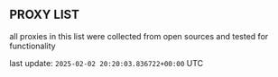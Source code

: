 ## PROXY LIST

all proxies in this list were collected from open sources and tested for functionality

last update: `2025-02-02 20:20:03.836722+00:00` UTC